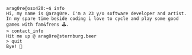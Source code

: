 ```console
arag0re@osx420:~$ info
Hi, my name is @arag0re. I'm a 23 y/o software developer and artist.
In my spare time beside coding i love to cycle and play some good games with fam&frens 🕹️.
> contact_info
Hit me up @ arag0re@sternburg.beer
> quit
Bye! 👋
```
<!---
arag0re/arag0re is a ✨ special ✨ repository because its `README.md` (this file) appears on your GitHub profile.
You can click the Preview link to take a look at your changes.
--->
